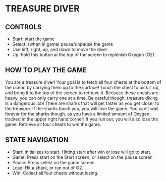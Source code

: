 # TREASURE DIVER
## CONTROLS
- Start: start the game
- Select: (when in game) pause/unpause the game
- Use left, right, up, and down to move the diver
- Up: hold this button at the top of the screen to replenish Oxygen (O2)
## HOW TO PLAY THE GAME
You are a treasure diver! Your goal is to fetch all four chests at the bottom of the ocean by carrying them up to the surface! Touch the chest to pick it up, and bring it to the top of the screen to retrieve it. Because these chests are heavy, you can only carry one at a time. Be careful though, treasure diving is a dangerous job! There are sharks that will get faster as you get closer to the treasure. If the sharks touch you, you will lose the game. You can't wait forever for the sharks though, as you have a limited amount of Oxygen, tracked in the upper right hand corner! If you run out, you will also lose the game. Retrieve all four chests to win the game.
## STATE NAVIGATION
- Start: initializes to start. Hitting start after win or lose will go to start.
- Game: Press start on the Start screen, or select on the pause screen
- Pause: Press select on the game screen.
- Lose: Hit a shark, or run out of O2.
- Win: Collect all four chests without losing.
